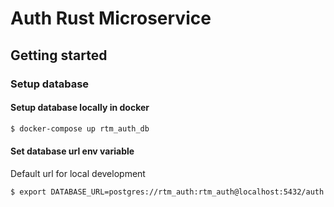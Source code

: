 # Auth Rust Microservice


## Getting started

### Setup database

#### Setup database locally in docker
```bash
$ docker-compose up rtm_auth_db
```

#### Set database url env variable

Default url for local development
```bash
$ export DATABASE_URL=postgres://rtm_auth:rtm_auth@localhost:5432/auth
```

